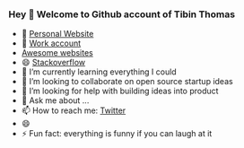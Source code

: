 

### Hey 👋 Welcome to Github account of Tibin Thomas  


<!-- **tibinthomas9/tibinthomas9** is a ✨ _special_ ✨ repository because its `README.md` (this file) appears on your GitHub profile.
Here are some ideas to get you started:  -->



- 🔭  [Personal Website](https://tibinthomas9.github.io/) 
- 🔭  [Work account](https://github.com/experion-tibin) 
- [Awesome websites](https://github.com/tibinthomas9/tibinthomas9/blob/master/_posts/2022-02-23-Awesome%20Websites.md)
- 😄 [Stackoverflow](https://stackoverflow.com/users/8181347/tibin-thomas)
- 🌱 I’m currently learning everything I could
- 👯 I’m looking to collaborate on open source startup ideas
- 🤔 I’m looking for help with building ideas into product
- 💬 Ask me about ...
- 📫 How to reach me: [Twitter](https://twitter.com/tibinT9)
- 😄
- ⚡ Fun fact: everything is funny if you can laugh at it

